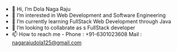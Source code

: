 - 👋 Hi, I’m Dola Naga Raju
- 👀 I’m interested in Web Development and Software Engineering
- 🌱 I’m currently learning FullStack Web Development through Java
- 💞️ I’m looking to collabrate as s FullStack developer
- 📫 How to reach me - Phone : +91-6301023608
                        Mail  : nagarajudola125@gmail.com

<!---
deanraaj/deanraaj is a ✨ special ✨ repository because its `README.md` (this file) appears on your GitHub profile.
You can click the Preview link to take a look at your changes.
--->
